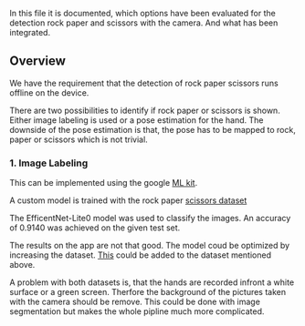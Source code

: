In this file it is documented, which options have been evaluated for the detection rock paper
and scissors with the camera. And what has been integrated.
## Overview
We have the requirement that the detection of rock paper scissors runs offline on the device.

There are two possibilities to identify if rock paper or scissors is shown. Either image labeling is used
or a pose estimation for the hand. The downside of the pose estimation is that, the pose has to be mapped
to rock, paper or scissors which is not trivial. 

### 1. Image Labeling
This can be implemented using the google [ML kit](https://developers.google.com/ml-kit/vision/image-labeling).

A custom model is trained with the rock paper [scissors dataset](https://www.tensorflow.org/datasets/catalog/rock_paper_scissors)

The EfficentNet-Lite0 model was used to classify the images. An accuracy of 0.9140 was achieved on 
the given test set. 

The results on the app are not that good. The model coud be optimized by increasing the dataset. [This](https://www.kaggle.com/datasets/sanikamal/rock-paper-scissors-dataset) could be added to the dataset mentioned above. 

A problem with both datasets is, that the hands are recorded infront a white surface or a green screen. Therfore the background of the pictures taken with the camera should be remove. This could be done with image segmentation but makes the whole pipline much more complicated.
